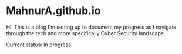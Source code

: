 # MahnurA.github.io

Hi! This is a blog I'm setting up to document my progress as I navigate through the tech and more specifically Cyber Security landscape. 

Current status: In progress. 
